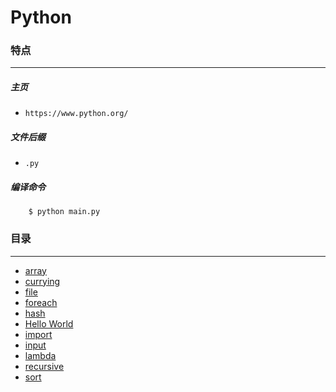 Python
===

### 特点
---
##### 主页
* `https://www.python.org/`

##### 文件后缀
* `.py`

##### 编译命令
```
	$ python main.py
```

### 目录
---
* [array](https://github.com/PFei-He/Language-Study-Note/tree/master/Python/array)
* [currying](https://github.com/PFei-He/Language-Study-Note/tree/master/Python/currying)
* [file](https://github.com/PFei-He/Language-Study-Note/tree/master/Python/file)
* [foreach](https://github.com/PFei-He/Language-Study-Note/tree/master/Python/foreach)
* [hash](https://github.com/PFei-He/Language-Study-Note/tree/master/Python/hash)
* [Hello World](https://github.com/PFei-He/Language-Study-Note/tree/master/Python/Hello%20World)
* [import](https://github.com/PFei-He/Language-Study-Note/tree/master/Python/import)
* [input](https://github.com/PFei-He/Language-Study-Note/tree/master/Python/input)
* [lambda](https://github.com/PFei-He/Language-Study-Note/tree/master/Python/lambda%20-%20closure)
* [recursive](https://github.com/PFei-He/Language-Study-Note/tree/master/Python/recursive%20algorithm)
* [sort](https://github.com/PFei-He/Language-Study-Note/tree/master/Python/sort)
